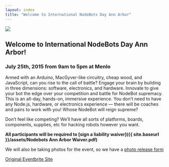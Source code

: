 ```yaml
---
layout: index
title: "Welcome to International NodeBots Day Ann Arbor"
---
```


<img class="logo intro-logo" src="{{ site.baseurl }}/assets/nodebots.day.png" />

## Welcome to International NodeBots Day Ann Arbor!
### July 25th, 2015 from 9am to 5pm at Menlo

Armed with an Arduino, MacGyver-like circuitry, cheap wood, and JavaScript, can you rise to the call of battle? Engage your brain by building in three dimensions: software, electronics, and hardware. Innovate to give your bot the edge over your competition and battle for NodeBot supremacy. This is an all-day, hands-on, immersive experience. You don’t need to have any Node.js, hardware, or electronics experience — there will be coaches and pairs to work with you! Whose NodeBot will reign supreme?

Don’t feel like competing? We’ll have all sorts of platforms, boards, components, supplies, etc for hacking robots however you want.

**All participants will be required to [sign a liability waiver]({{ site.baseurl }}/assets/Nodebots Ann Arbor Waiver.pdf)**

We will also be taking photos for the event, so we have a [photo release form]({{site.baseurl}}/assets/PhotographandPublicityConsentReleaseForm.pdf)

[Original Eventbrite Site](https://www.eventbrite.com/e/international-nodebots-day-ann-arbor-tickets-17186577516)

<!--
For more photos and musings, follow us on twitter! <a href="http://twitter.com/nodebots_cm"><i class="fa fa-twitter-square fa-2x"></i> @nodebots_cm</a>

We also have a Chat Room! [![Gitter](https://badges.gitter.im/Join%20Chat.svg)](https://gitter.im/BrianGenisio/codemash-nodebots-docs?utm_source=badge&utm_medium=badge&utm_campaign=pr-badge)
-->
